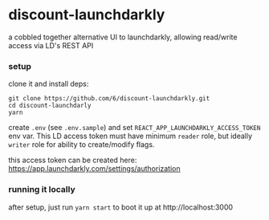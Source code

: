 # discount-launchdarkly

a cobbled together alternative UI to launchdarkly, allowing read/write access via LD's REST API

### setup

clone it and install deps:

```
git clone https://github.com/6/discount-launchdarkly.git
cd discount-launchdarly
yarn
```

create `.env` (see `.env.sample`) and set `REACT_APP_LAUNCHDARKLY_ACCESS_TOKEN` env var. This LD access token must have minimum `reader` role, but ideally `writer` role for ability to create/modify flags.

this access token can be created here: https://app.launchdarkly.com/settings/authorization

### running it locally

after setup, just run `yarn start` to boot it up at http://localhost:3000
